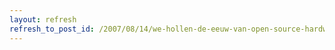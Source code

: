 ```yaml
---
layout: refresh
refresh_to_post_id: /2007/08/14/we-hollen-de-eeuw-van-open-source-hardware-binnen
---
```

